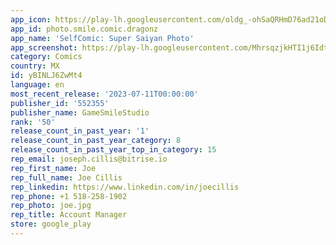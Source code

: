 ```yaml
---
app_icon: https://play-lh.googleusercontent.com/oldg_-ohSaQRHmD76ad21oDfSOkkYNtQMi78C_7kkIv36_J1lcRaj7zUAOKKGdVlRnw
app_id: photo.smile.comic.dragonz
app_name: 'SelfComic: Super Saiyan Photo'
app_screenshot: https://play-lh.googleusercontent.com/MhrsqzjkHTI1j6IdtnjI8HO1DMxTdoHJPEcPJT9foCGeUmJAUUde4BeVr85m1scwlxr9
category: Comics
country: MX
id: yBINLJ6ZwMt4
language: en
most_recent_release: '2023-07-11T00:00:00'
publisher_id: '552355'
publisher_name: GameSmileStudio
rank: '50'
release_count_in_past_year: '1'
release_count_in_past_year_category: 8
release_count_in_past_year_top_in_category: 15
rep_email: joseph.cillis@bitrise.io
rep_first_name: Joe
rep_full_name: Joe Cillis
rep_linkedin: https://www.linkedin.com/in/joecillis
rep_phone: +1 518-258-1902
rep_photo: joe.jpg
rep_title: Account Manager
store: google_play
---
```

